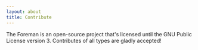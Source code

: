 ```yaml
---
layout: about
title: Contribute
---
```


The Foreman is an open-source project that's licensed until the GNU
Public License version 3. Contributes of all types are gladly accepted!
